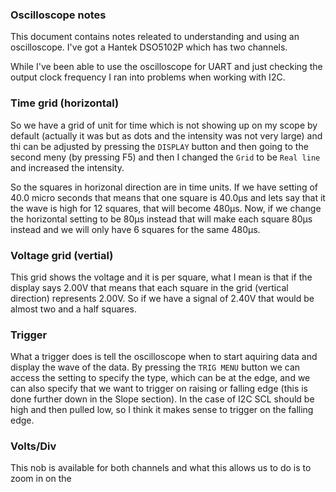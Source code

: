 ### Oscilloscope notes
This document contains notes releated to understanding and using an
oscilloscope. I've got a Hantek DSO5102P which has two channels.

While I've been able to use the oscilloscope for UART and just checking the
output clock frequency I ran into problems when working with I2C.

### Time grid (horizontal)
So we have a grid of unit for time which is not showing up on my scope by
default (actually it was but as dots and the intensity was not very large) and
thi can be adjusted by pressing the `DISPLAY` button and then going to the
second meny (by pressing F5) and then I changed the `Grid` to be `Real line` and
increased the intensity.

So the squares in horizonal direction are in time units. If we have setting of
40.0 micro seconds that means that one square is 40.0µs and lets say that it the
wave is high for 12 squares, that will become 480µs. Now, if we change the
horizontal setting to be 80µs instead that will make each square 80µs instead
and we will only have 6 squares for the same 480µs. 

### Voltage grid (vertial)
This grid shows the voltage and it is per square, what I mean is that if the
display says 2.00V that means that each square in the grid (vertical direction)
represents 2.00V. So if we have a signal of 2.40V that would be almost two and
a half squares.

### Trigger
What a trigger does is tell the oscilloscope when to start aquiring data and
display the wave of the data. By pressing the `TRIG MENU` button we can access
the setting to specify the type, which can be at the edge, and we can also
specify that we want to trigger on raising or falling edge (this is done further
down in the Slope section).
In the case of I2C SCL should be high and then pulled low, so I think it makes
sense to trigger on the falling edge.

### Volts/Div
This nob is available for both channels and what this allows us to do is to
zoom in on the 

